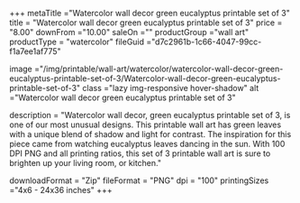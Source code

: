 +++
metaTitle ="Watercolor wall decor green eucalyptus printable set of 3"
title = "Watercolor wall decor green eucalyptus printable set of 3"
price = "8.00"
downFrom ="10.00"
saleOn =""
productGroup ="wall art"
productType = "watercolor"
fileGuid ="d7c2961b-1c66-4047-99cc-f1a7ee1af775"

image ="/img/printable/wall-art/watercolor/watercolor-wall-decor-green-eucalyptus-printable-set-of-3/Watercolor-wall-decor-green-eucalyptus-printable-set-of-3"
class ="lazy img-responsive hover-shadow"
alt ="Watercolor wall decor green eucalyptus printable set of 3"

description = "Watercolor wall decor, green eucalyptus printable set of 3, is one of our most unusual designs. This printable wall art has green leaves with a unique blend of shadow and light for contrast. The inspiration for this piece came from watching eucalyptus leaves dancing in the sun. With 100 DPI PNG and all printing ratios, this set of 3 printable wall art is sure to brighten up your living room, or kitchen."

downloadFormat = "Zip"
fileFormat = "PNG"
dpi = "100"
printingSizes ="4x6 - 24x36 inches"
+++